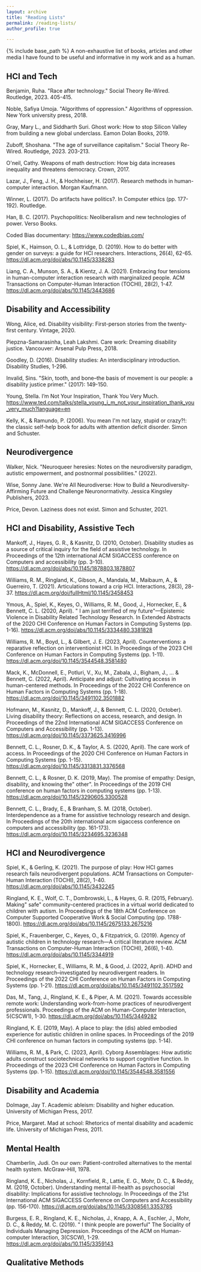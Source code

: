 ```yaml
---
layout: archive
title: "Reading Lists"
permalink: /reading-lists/
author_profile: true

---
```




{% include base_path %}
A non-exhaustive list of books, articles and other media I have found to be useful and informative in my work and as a human.

## HCI and Tech
Benjamin, Ruha. "Race after technology." Social Theory Re-Wired. Routledge, 2023. 405-415.

Noble, Safiya Umoja. "Algorithms of oppression." Algorithms of oppression. New York university press, 2018.

Gray, Mary L., and Siddharth Suri. Ghost work: How to stop Silicon Valley from building a new global underclass. Eamon Dolan Books, 2019.

Zuboff, Shoshana. "The age of surveillance capitalism." Social Theory Re-Wired. Routledge, 2023. 203-213.

O'neil, Cathy. Weapons of math destruction: How big data increases inequality and threatens democracy. Crown, 2017.

Lazar, J., Feng, J. H., & Hochheiser, H. (2017). Research methods in human-computer interaction. Morgan Kaufmann.

Winner, L. (2017). Do artifacts have politics?. In Computer ethics (pp. 177-192). Routledge.

Han, B. C. (2017). Psychopolitics: Neoliberalism and new technologies of power. Verso Books.

Coded Bias documentary: https://www.codedbias.com/

Spiel, K., Haimson, O. L., & Lottridge, D. (2019). How to do better with gender on surveys: a guide for HCI researchers. Interactions, 26(4), 62-65. https://dl.acm.org/doi/abs/10.1145/3338283

Liang, C. A., Munson, S. A., & Kientz, J. A. (2021). Embracing four tensions in human-computer interaction research with marginalized people. ACM Transactions on Computer-Human Interaction (TOCHI), 28(2), 1-47. https://dl.acm.org/doi/abs/10.1145/3443686

## Disability and Accessibility 
Wong, Alice, ed. Disability visibility: First-person stories from the twenty-first century. Vintage, 2020.

Piepzna-Samarasinha, Leah Lakshmi. Care work: Dreaming disability justice. Vancouver: Arsenal Pulp Press, 2018.

Goodley, D. (2016). Disability studies: An interdisciplinary introduction. Disability Studies, 1-296.

Invalid, Sins. "Skin, tooth, and bone–the basis of movement is our people: a disability justice primer." (2017): 149-150.

Young, Stella. I’m Not Your Inspiration, Thank You Very Much. https://www.ted.com/talks/stella_young_i_m_not_your_inspiration_thank_you_very_much?language=en

Kelly, K., & Ramundo, P. (2006). You mean I'm not lazy, stupid or crazy?!: the classic self-help book for adults with attention deficit disorder. Simon and Schuster.

## Neurodivergence

Walker, Nick. "Neuroqueer heresies: Notes on the neurodiversity paradigm, autistic empowerment, and postnormal possibilities." (2022).

Wise, Sonny Jane. We're All Neurodiverse: How to Build a Neurodiversity-Affirming Future and Challenge Neuronormativity. Jessica Kingsley Publishers, 2023.

Price, Devon. Laziness does not exist. Simon and Schuster, 2021.

## HCI and Disability, Assistive Tech
Mankoff, J., Hayes, G. R., & Kasnitz, D. (2010, October). Disability studies as a source of critical inquiry for the field of assistive technology. In Proceedings of the 12th international ACM SIGACCESS conference on Computers and accessibility (pp. 3-10). https://dl.acm.org/doi/abs/10.1145/1878803.1878807

Williams, R. M., Ringland, K., Gibson, A., Mandala, M., Maibaum, A., & Guerreiro, T. (2021). Articulations toward a crip HCI. Interactions, 28(3), 28-37. https://dl.acm.org/doi/fullHtml/10.1145/3458453

Ymous, A., Spiel, K., Keyes, O., Williams, R. M., Good, J., Hornecker, E., & Bennett, C. L. (2020, April). " I am just terrified of my future"—Epistemic Violence in Disability Related Technology Research. In Extended Abstracts of the 2020 CHI Conference on Human Factors in Computing Systems (pp. 1-16). https://dl.acm.org/doi/abs/10.1145/3334480.3381828

Williams, R. M., Boyd, L., & Gilbert, J. E. (2023, April). Counterventions: a reparative reflection on interventionist HCI. In Proceedings of the 2023 CHI Conference on Human Factors in Computing Systems (pp. 1-11). https://dl.acm.org/doi/10.1145/3544548.3581480

Mack, K., McDonnell, E., Potluri, V., Xu, M., Zabala, J., Bigham, J., ... & Bennett, C. (2022, April). Anticipate and adjust: Cultivating access in human-centered methods. In Proceedings of the 2022 CHI Conference on Human Factors in Computing Systems (pp. 1-18). https://dl.acm.org/doi/10.1145/3491102.3501882

Hofmann, M., Kasnitz, D., Mankoff, J., & Bennett, C. L. (2020, October). Living disability theory: Reflections on access, research, and design. In Proceedings of the 22nd International ACM SIGACCESS Conference on Computers and Accessibility (pp. 1-13). https://dl.acm.org/doi/10.1145/3373625.3416996

Bennett, C. L., Rosner, D. K., & Taylor, A. S. (2020, April). The care work of access. In Proceedings of the 2020 CHI Conference on Human Factors in Computing Systems (pp. 1-15). https://dl.acm.org/doi/10.1145/3313831.3376568

Bennett, C. L., & Rosner, D. K. (2019, May). The promise of empathy: Design, disability, and knowing the" other". In Proceedings of the 2019 CHI conference on human factors in computing systems (pp. 1-13). https://dl.acm.org/doi/10.1145/3290605.3300528

Bennett, C. L., Brady, E., & Branham, S. M. (2018, October). Interdependence as a frame for assistive technology research and design. In Proceedings of the 20th international acm sigaccess conference on computers and accessibility (pp. 161-173). https://dl.acm.org/doi/10.1145/3234695.3236348

## HCI and Neurodivergence
Spiel, K., & Gerling, K. (2021). The purpose of play: How HCI games research fails neurodivergent populations. ACM Transactions on Computer-Human Interaction (TOCHI), 28(2), 1-40. https://dl.acm.org/doi/abs/10.1145/3432245

Ringland, K. E., Wolf, C. T., Dombrowski, L., & Hayes, G. R. (2015, February). Making" safe" community-centered practices in a virtual world dedicated to children with autism. In Proceedings of the 18th ACM Conference on Computer Supported Cooperative Work & Social Computing (pp. 1788-1800). https://dl.acm.org/doi/abs/10.1145/2675133.2675216

Spiel, K., Frauenberger, C., Keyes, O., & Fitzpatrick, G. (2019). Agency of autistic children in technology research—A critical literature review. ACM Transactions on Computer-Human Interaction (TOCHI), 26(6), 1-40. https://dl.acm.org/doi/abs/10.1145/3344919

Spiel, K., Hornecker, E., Williams, R. M., & Good, J. (2022, April). ADHD and technology research–investigated by neurodivergent readers. In Proceedings of the 2022 CHI Conference on Human Factors in Computing Systems (pp. 1-21). https://dl.acm.org/doi/abs/10.1145/3491102.3517592

Das, M., Tang, J., Ringland, K. E., & Piper, A. M. (2021). Towards accessible remote work: Understanding work-from-home practices of neurodivergent professionals. Proceedings of the ACM on Human-Computer Interaction, 5(CSCW1), 1-30. https://dl.acm.org/doi/abs/10.1145/3449282

Ringland, K. E. (2019, May). A place to play: the (dis) abled embodied experience for autistic children in online spaces. In Proceedings of the 2019 CHI conference on human factors in computing systems (pp. 1-14).

Williams, R. M., & Park, C. (2023, April). Cyborg Assemblages: How autistic adults construct sociotechnical networks to support cognitive function. In Proceedings of the 2023 CHI Conference on Human Factors in Computing Systems (pp. 1-15). https://dl.acm.org/doi/10.1145/3544548.3581556

## Disability and Academia

Dolmage, Jay T. Academic ableism: Disability and higher education. University of Michigan Press, 2017.

Price, Margaret. Mad at school: Rhetorics of mental disability and academic life. University of Michigan Press, 2011.

## Mental Health
Chamberlin, Judi. On our own: Patient-controlled alternatives to the mental health system. McGraw-Hill, 1978.

Ringland, K. E., Nicholas, J., Kornfield, R., Lattie, E. G., Mohr, D. C., & Reddy, M. (2019, October). Understanding mental ill-health as psychosocial disability: Implications for assistive technology. In Proceedings of the 21st International ACM SIGACCESS Conference on Computers and Accessibility (pp. 156-170). https://dl.acm.org/doi/abs/10.1145/3308561.3353785

Burgess, E. R., Ringland, K. E., Nicholas, J., Knapp, A. A., Eschler, J., Mohr, D. C., & Reddy, M. C. (2019). " I think people are powerful" The Sociality of Individuals Managing Depression. Proceedings of the ACM on Human-computer Interaction, 3(CSCW), 1-29. https://dl.acm.org/doi/abs/10.1145/3359143

## Qualitative Methods
